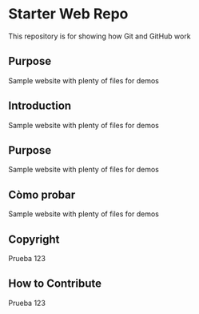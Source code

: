 # Starter Web Repo

This repository is for showing how Git and GitHub work

## Purpose

Sample website with plenty of files for demos

## Introduction

Sample website with plenty of files for demos

## Purpose

Sample website with plenty of files for demos

## Còmo probar

Sample website with plenty of files for demos

## Copyright

Prueba 123

## How to Contribute

Prueba 123